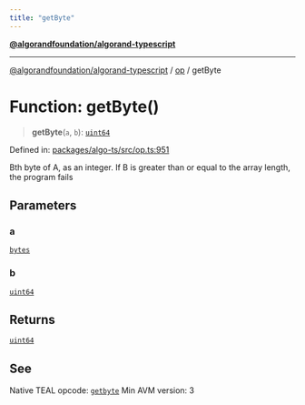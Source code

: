 ```yaml
---
title: "getByte"
---
```


[**@algorandfoundation/algorand-typescript**](../../README.md)

***

[@algorandfoundation/algorand-typescript](../../README.md) / [op](../README.md) / getByte

# Function: getByte()

> **getByte**(`a`, `b`): [`uint64`](../../index/type-aliases/uint64.md)

Defined in: [packages/algo-ts/src/op.ts:951](https://github.com/algorandfoundation/puya-ts/blob/main/packages/algo-ts/src/op.ts#L951)

Bth byte of A, as an integer. If B is greater than or equal to the array length, the program fails

## Parameters

### a

[`bytes`](../../index/type-aliases/bytes.md)

### b

[`uint64`](../../index/type-aliases/uint64.md)

## Returns

[`uint64`](../../index/type-aliases/uint64.md)

## See

Native TEAL opcode: [`getbyte`](https://developer.algorand.org/docs/get-details/dapps/avm/teal/opcodes/v10/#getbyte)
Min AVM version: 3
